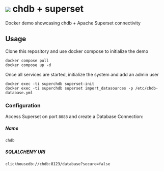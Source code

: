 # <img src="https://avatars.githubusercontent.com/u/132536224?s=48&v=4" /> chdb + superset

Docker demo showcasing chdb + Apache Superset connectivity

## Usage
Clone this repository and use docker compose to initialize the demo

```
docker compose pull
docker compose up -d
```

Once all services are started, initialize the system and add an admin user

```
docker exec -ti superchdb superset-init
docker exec -ti superchdb superset import_datasources -p /etc/chdb-database.yml
```

### Configuration

Access Superset on port `8088` and create a Database Connection:

##### Name
```
chdb
```
##### SQLALCHEMY URI
```
clickhousedb://chdb:8123/database?secure=false
```
